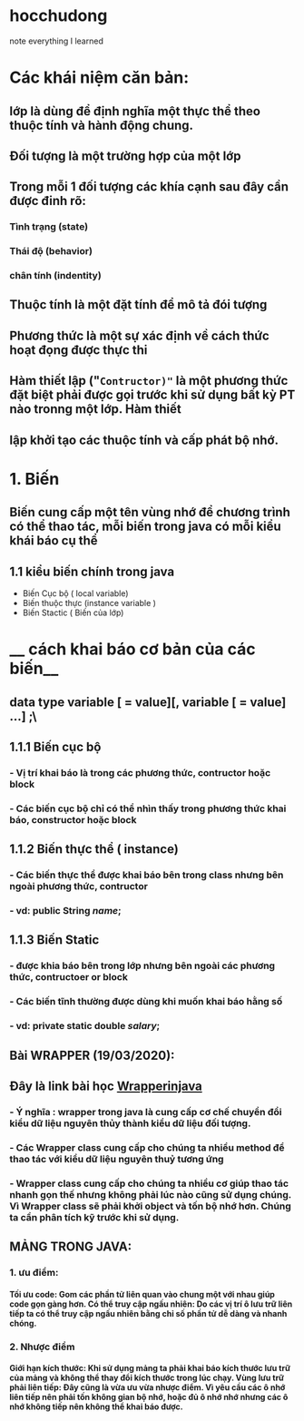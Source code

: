# hocchudong
note everything I learned
# Các khái niệm căn bản:
## lớp là dùng để định nghĩa một thực thể theo thuộc tính và hành động chung.
## Đối tượng là một trường hợp của một lớp
## Trong mỗi 1 đối tượng các khía cạnh sau đây cần được đinh rõ:
### Tình trạng (state)
### Thái độ (behavior)
### chân tính (indentity)
## Thuộc tính là một đặt tính để mô tả đói tượng
## Phương thức là một sự xác định về cách thức hoạt đọng được thực thi
## Hàm thiết lập ("`Contructor)"` là một phương thức đặt biệt phải được gọi trước khi sử dụng bất kỳ PT nào tronng một lớp. Hàm thiết
## lập khởi tạo các thuộc tính và cấp phát bộ nhớ.
# 1. Biến
## Biến cung cấp một tên vùng nhớ để chương trình có thể thao tác, mỗi biến trong java có mỗi kiểu khái báo cụ thể
## 1.1 kiểu biến chính trong java
- Biến Cục bộ ( local variable)
- Biến thuộc thực (instance variable )
- Biến Stactic ( Biến của lớp) 
# __ cách khai báo cơ bản của các biến__
## data type variable [ = value][, variable [ = value] ...] ;\
## 1.1.1 Biến cục bộ
### - Vị trí khai báo là trong các phương thức, contructor hoặc block
### - Các biến cục bộ chỉ có thể nhìn thấy trong phương thức khai báo, constructor hoặc block
## 1.1.2 Biến thực thể ( instance)
### - Các biến thực thể được khai báo bên trong class nhưng bên ngoài phương thức, contructor
### - vd: public __String__ _name_;
## 1.1.3 Biến Static
### - được khia báo bên trong lớp nhưng bên ngoài các phương thức, contructoer or block
### - Các biến tĩnh thường được dùng khi muốn khai báo hằng số
### - vd: private static __double__ _salary_;
## Bài WRAPPER (19/03/2020):
## Đây là link bài học [Wrapperinjava](https://viettuts.vn/java/lop-wrapper-trong-java)
### - Ý nghĩa : wrapper trong java là cung cấp cơ chế chuyển đổi kiểu dữ liệu nguyên thủy thành kiểu dữ liệu đối tượng.
### - Các Wrapper class cung cấp cho chúng ta nhiều method để thao tác với kiểu dữ liệu nguyên thuỷ tương ứng
### - Wrapper class cung cấp cho chúng ta nhiều cơ giúp thao tác nhanh gọn thế nhưng không phải lúc nào cũng sử dụng chúng. Vì Wrapper class sẽ phải khởi object và tốn bộ nhớ hơn. Chúng ta cần phân tích kỹ trước khi sử dụng.
## MẢNG TRONG JAVA:
### 1. ưu điểm:
#### Tối ưu code: Gom các phần tử liên quan vào chung một với nhau giúp code gọn gàng hơn. Có thể truy cập ngấu nhiên: Do các vị trí ô lưu trữ liên tiếp ta có thể truy cập ngấu nhiên bằng chỉ số phần tử dễ dàng và nhanh chóng.
### 2. Nhược điểm
#### Giới hạn kích thước: Khi sử dụng mảng ta phải khai báo kích thước lưu trữ của mảng và không thể thay đổi kích thước trong lúc chạy. Vùng lưu trữ phải liên tiếp: Đây cũng là vừa ưu vừa nhược điểm. Vì yêu cầu các ô nhớ liên tiếp nên phải tốn không gian bộ nhớ, hoặc đủ ô nhớ nhớ nhưng các ô nhớ không tiếp nên không thể khai báo được.

